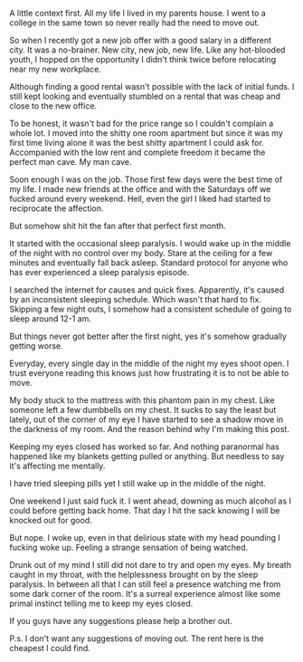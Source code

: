 A little context first. All my life I lived in my parents house. I went to a college in the same town so never really had the need to move out.


So when I recently got a new job offer with a good salary in a different city. It was a no-brainer. New city, new job, new life. Like any hot-blooded youth, I hopped on the opportunity I didn't think twice before relocating near my new workplace. 


Although finding a good rental wasn't possible with the lack of initial funds. I still kept looking and eventually stumbled on a rental that was cheap and close to the new office.


To be honest, it wasn't bad for the price range so I couldn't complain a whole lot. I moved into the shitty one room apartment but since it was my first time living alone it was the best shitty apartment I could ask for. Accompanied with the low rent and complete freedom it became the perfect man cave. My man cave.


Soon enough I was on the job. Those first few days were the best time of my life. I made new friends at the office and with the Saturdays off we fucked around every weekend. Hell, even the girl I liked had started to reciprocate the affection.


But somehow shit hit the fan after that perfect first month.


It started with the occasional sleep paralysis. I would wake up in the middle of the night with no control over my body. Stare at the ceiling for a few minutes and eventually fall back asleep. Standard protocol for anyone who has ever experienced a sleep paralysis episode.


I searched the internet for causes and quick fixes. Apparently, it's caused by an inconsistent sleeping schedule. Which wasn't that hard to fix. Skipping a few night outs, I somehow had a consistent schedule of going to sleep around 12-1 am.  


But things never got better after the first night, yes it's somehow gradually getting worse.


Everyday, every single day in the middle of the night my eyes shoot open. I trust everyone reading this knows just how frustrating it is to not be able to move.


My body stuck to the mattress with this phantom pain in my chest. Like someone left a few dumbbells on my chest. It sucks to say the least but lately, out of the corner of my eye I have started to see a shadow move in the darkness of my room. And the reason behind why I'm making this post.


Keeping my eyes closed has worked so far. And nothing paranormal has happened like my blankets getting pulled or anything. But needless to say it's affecting me mentally. 


I have tried sleeping pills yet I still wake up in the middle of the night.

One weekend I just said fuck it. I went ahead, downing as much alcohol as I could before getting back home. That day I hit the sack knowing I will be knocked out for good.

But nope. I woke up, even in that delirious state with my head pounding I fucking woke up. Feeling a strange sensation of being watched. 

Drunk out of my mind I still did not dare to try and open my eyes. My breath caught in my throat, with the helplessness brought on by the sleep paralysis. In between all that I can still feel a presence watching me from some dark corner of the room. It's a surreal experience almost like some primal instinct telling me to keep my eyes closed. 


If you guys have any suggestions please help a brother out.

P.s. I don't want any suggestions of moving out. The rent here is the cheapest I could find.